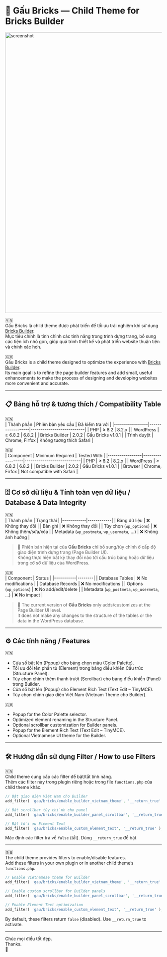 # 🐻 Gấu Bricks — Child Theme for Bricks Builder  

<img width="1200" height="900" alt="screenshot" src="https://github.com/user-attachments/assets/764bcd6b-d807-43c5-8c7c-490ef4687821" />  

🇻🇳  
Gấu Bricks là child theme được phát triển để tối ưu trải nghiệm khi sử dụng [Bricks Builder](https://bricksbuilder.io/).  
Mục tiêu chính là tinh chỉnh các tính năng trong trình dựng trang, bổ sung các tiện ích nhỏ gọn, giúp quá trình thiết kế và phát triển website thuận tiện và chính xác hơn.  

🇬🇧  
Gấu Bricks is a child theme designed to optimize the experience with [Bricks Builder](https://bricksbuilder.io/).  
Its main goal is to refine the page builder features and add small, useful enhancements to make the process of designing and developing websites more convenient and accurate.

---  

## 📋 Bảng hỗ trợ & tương thích / Compatibility Table

🇻🇳  
| Thành phần      | Phiên bản yêu cầu | Đã kiểm tra với          |
|-----------------|------------------|---------------------------|
| PHP             | ≥ 8.2            | 8.2.x                     |
| WordPress       | ≥ 6.8.2          | 6.8.2                     |
| Bricks Builder  | 2.0.2            | Gấu Bricks v1.0.1         |
| Trình duyệt     | Chrome, Firfox   | Không tương thích Safari  |

🇬🇧  
| Component       | Minimum Required | Tested With                |
|-----------------|------------------|----------------------------|
| PHP             | ≥ 8.2            | 8.2.x                      |
| WordPress       | ≥ 6.8.2          | 6.8.2                      |
| Bricks Builder  | 2.0.2            | Gấu Bricks v1.0.1          |
| Browser         | Chrome, Firfox   | Not compatible with Safari |

---  
  
## 🗄️ Cơ sở dữ liệu & Tính toàn vẹn dữ liệu / Database & Data Integrity  

🇻🇳  
| Thành phần | Trạng thái |
|------------|------------|
| Bảng dữ liệu | ❌ Không thay đổi |
| Bản ghi | ❌ Không thay đổi |
| Tùy chọn (`wp_options`) | ❌ Không thêm/sửa/xóa |
| Metadata (`wp_postmeta`, `wp_usermeta`, ...) | ❌ Không ảnh hưởng |

> 🔐 Phiên bản hiện tại của **Gấu Bricks** chỉ bổ sung/tùy chỉnh ở cấp độ giao diện trình dựng trang (Page Builder UI).  
> Không thực hiện bất kỳ thay đổi nào tới cấu trúc bảng hoặc dữ liệu trong cở sở dữ liệu của WordPress.  

🇬🇧  
| Component | Status |
|-----------|--------|
| Database Tables | ❌ No modifications |
| Database Records | ❌ No modifications |
| Options (`wp_options`) | ❌ No add/edit/delete |
| Metadata (`wp_postmeta`, `wp_usermeta`, ...) | ❌ No impact |

> 🔐 The current version of **Gấu Bricks** only adds/customizes at the Page Builder UI level.  
> It does not make any changes to the structure of the tables or the data in the WordPress database.  

---  

## ⚙️ Các tính năng / Features

:vietnam:  
- Cửa sổ bật lên (Popup) cho bảng chọn màu (Color Palette).
- Tối ưu đổi tên phần tử (Element) trong bảng điều khiển Cấu trúc (Structure Panel).
- Tùy chọn chỉnh thêm thanh trượt (Scrollbar) cho bảng điều khiển (Panel) trong Builder.
- Cửa sổ bật lên (Popup) cho Element Rich Text (Text Edit – TinyMCE).
- Tùy chọn chỉnh giao diện Việt Nam (Vietnam Theme cho Builder).

:uk:  
- Popup for the Color Palette selector.
- Optimized element renaming in the Structure Panel.
- Optional scrollbar customization for Builder panels.
- Popup for the Element Rich Text (Text Edit – TinyMCE).
- Optional Vietnamese UI theme for the Builder.  

---

## 🛠️ Hướng dẫn sử dụng Filter / How to use Filters

:vietnam:    
Child theme cung cấp các filter để bật/tắt tính năng.  
Thêm các filter này trong plugin riêng hoặc trong file `functions.php` của child theme khác.

```php
// Bật giao diện Việt Nam cho Builder
add_filter( 'gau/bricks/enable_builder_vietnam_theme', '__return_true' );

// Bật scrollbar tùy chỉnh cho panel
add_filter( 'gau/bricks/enable_builder_panel_scrollbar', '__return_true' );

// Bật tối ưu Element Text
add_filter( 'gau/bricks/enable_custom_element_text', '__return_true' );
```

Mặc định các filter trả về `false` (tắt). Dùng `__return_true` để bật.

---

:uk:   
The child theme provides filters to enable/disable features.  
Add these filters in your own plugin or in another child theme’s `functions.php`.

```php
// Enable Vietnamese theme for Builder
add_filter( 'gau/bricks/enable_builder_vietnam_theme', '__return_true' );

// Enable custom scrollbar for Builder panels
add_filter( 'gau/bricks/enable_builder_panel_scrollbar', '__return_true' );

// Enable Element Text optimization
add_filter( 'gau/bricks/enable_custom_element_text', '__return_true' );
```

By default, these filters return `false` (disabled). Use `__return_true` to activate.

---
Chúc mọi điều tốt đẹp.  
Thanks.  
🐻
